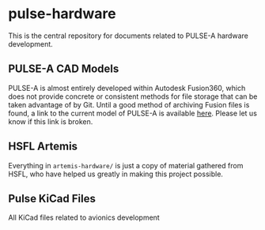 # pulse-hardware
This is the central repository for documents related to PULSE-A hardware development. 

## PULSE-A CAD Models
PULSE-A is almost entirely developed within Autodesk Fusion360, which does not provide concrete or consistent methods for file storage that can be taken advantage of by Git. Until a good method of archiving Fusion files is found, a link to the current model of PULSE-A is available [here](https://a360.co/3sMOkbg). Please let us know if this link is broken.

## HSFL Artemis
Everything in `artemis-hardware/` is just a copy of material gathered from HSFL, who have helped us greatly in making this project possible.

## Pulse KiCad Files
All KiCad files related to avionics development
